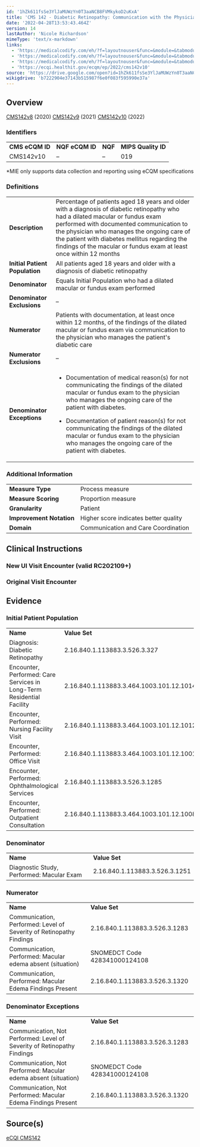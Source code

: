 ```yaml
---
id: '1hZk611fsSe3YlJaMUWzYn0T3aaNCB8FVMkykoD2uKxA'
title: 'CMS 142 - Diabetic Retinopathy: Communication with the Physician Managing Ongoing Diabetes Care'
date: '2022-04-28T13:53:43.464Z'
version: 14
lastAuthor: 'Nicole Richardson'
mimeType: 'text/x-markdown'
links:
  - 'https://medicalcodify.com/eh/?f=layoutnouser&func=&module=&tabmodule=&name=RXDBmain&showresult=CMS142v8&showresulttype=Measure'
  - 'https://medicalcodify.com/eh/?f=layoutnouser&func=&module=&tabmodule=&name=RXDBmain&showresult=CMS142v9&showresulttype=Measure'
  - 'https://medicalcodify.com/eh/?f=layoutnouser&func=&module=&tabmodule=&name=RXDBmain&showresult=CMS142v10&showresulttype=Measure'
  - 'https://ecqi.healthit.gov/ecqm/ep/2022/cms142v10'
source: 'https://drive.google.com/open?id=1hZk611fsSe3YlJaMUWzYn0T3aaNCB8FVMkykoD2uKxA'
wikigdrive: 'b7222904e37143b515987f6e0f083f595990e37a'
---
```

## Overview

[CMS142v8](https://medicalcodify.com/eh/?f=layoutnouser&func=&module=&tabmodule=&name=RXDBmain&showresult=CMS142v8&showresulttype=Measure) (2020)
[CMS142v9](https://medicalcodify.com/eh/?f=layoutnouser&func=&module=&tabmodule=&name=RXDBmain&showresult=CMS142v9&showresulttype=Measure) (2021)
[CMS142v10](https://medicalcodify.com/eh/?f=layoutnouser&func=&module=&tabmodule=&name=RXDBmain&showresult=CMS142v10&showresulttype=Measure) (2022)

### Identifiers


<table>
<tr>
<td><strong>CMS eCQM ID</strong></td>
<td><strong>NQF eCQM ID</strong></td>
<td><strong>NQF</strong></td>
<td><strong>MIPS Quality ID</strong></td>
</tr>
<tr>
<td>CMS142v10</td>
<td>–</td>
<td>–</td>
<td>019</td>
</tr>

</table>
*MIE only supports data collection and reporting using eCQM specifications

### Definitions


<table>
<tr>
<td><strong>Description</strong></td>
<td>Percentage of patients aged 18 years and older with a diagnosis of diabetic retinopathy who had a dilated macular or fundus exam performed with documented communication to the physician who manages the ongoing care of the patient with diabetes mellitus regarding the findings of the macular or fundus exam at least once within 12 months</td>
</tr>
<tr>
<td><strong>Initial Patient Population</strong></td>
<td>All patients aged 18 years and older with a diagnosis of diabetic retinopathy</td>
</tr>
<tr>
<td><strong>Denominator</strong></td>
<td>Equals Initial Population who had a dilated macular or fundus exam performed</td>
</tr>
<tr>
<td><strong>Denominator Exclusions</strong></td>
<td>–</td>
</tr>
<tr>
<td><strong>Numerator</strong></td>
<td>Patients with documentation, at least once within 12 months, of the findings of the dilated macular or fundus exam via communication to the physician who manages the patient's diabetic care</td>
</tr>
<tr>
<td><strong>Numerator Exclusions</strong></td>
<td>–</td>
</tr>
<tr>
<td><strong>Denominator Exceptions</strong></td>
<td><ul><li><p>Documentation of medical reason(s) for not communicating the findings of the dilated macular or fundus exam to the physician who manages the ongoing care of the patient with diabetes.</p></li><li><p>Documentation of patient reason(s) for not communicating the findings of the dilated macular or fundus exam to the physician who manages the ongoing care of the patient with diabetes.</p></li></ul></td>
</tr>

</table>


### Additional Information


<table>
<tr>
<td><strong>Measure Type</strong></td>
<td>Process measure</td>
</tr>
<tr>
<td><strong>Measure Scoring</strong></td>
<td>Proportion measure</td>
</tr>
<tr>
<td><strong>Granularity</strong></td>
<td>Patient</td>
</tr>
<tr>
<td><strong>Improvement Notation</strong></td>
<td>Higher score indicates better quality</td>
</tr>
<tr>
<td><strong>Domain</strong></td>
<td>Communication and Care Coordination</td>
</tr>

</table>



## Clinical Instructions


### New UI Visit Encounter (valid RC202109+)



### Original Visit Encounter



## Evidence


### Initial Patient Population


<table>
<tr>
<td><strong>Name</strong></td>
<td><strong>Value Set</strong></td>
</tr>
<tr>
<td>Diagnosis: Diabetic Retinopathy</td>
<td>2.16.840.1.113883.3.526.3.327</td>
</tr>
<tr>
<td>Encounter, Performed: Care Services in Long-Term Residential Facility</td>
<td>2.16.840.1.113883.3.464.1003.101.12.1014</td>
</tr>
<tr>
<td>Encounter, Performed: Nursing Facility Visit</td>
<td>2.16.840.1.113883.3.464.1003.101.12.1012</td>
</tr>
<tr>
<td>Encounter, Performed: Office Visit</td>
<td>2.16.840.1.113883.3.464.1003.101.12.1001</td>
</tr>
<tr>
<td>Encounter, Performed: Ophthalmological Services</td>
<td>2.16.840.1.113883.3.526.3.1285</td>
</tr>
<tr>
<td>Encounter, Performed: Outpatient Consultation</td>
<td>2.16.840.1.113883.3.464.1003.101.12.1008</td>
</tr>

</table>


### Denominator


<table>
<tr>
<td><strong>Name</strong></td>
<td><strong>Value Set</strong></td>
</tr>
<tr>
<td>Diagnostic Study, Performed: Macular Exam</td>
<td>2.16.840.1.113883.3.526.3.1251</td>
</tr>

</table>


### Numerator


<table>
<tr>
<td><strong>Name</strong></td>
<td><strong>Value Set</strong></td>
</tr>
<tr>
<td>Communication, Performed: Level of Severity of Retinopathy Findings</td>
<td>2.16.840.1.113883.3.526.3.1283</td>
</tr>
<tr>
<td>Communication, Performed: Macular edema absent (situation)</td>
<td>SNOMEDCT Code 428341000124108</td>
</tr>
<tr>
<td>Communication, Performed: Macular Edema Findings Present</td>
<td>2.16.840.1.113883.3.526.3.1320</td>
</tr>

</table>


### Denominator Exceptions


<table>
<tr>
<td><strong>Name</strong></td>
<td><strong>Value Set</strong></td>
</tr>
<tr>
<td>Communication, Not Performed: Level of Severity of Retinopathy Findings</td>
<td>2.16.840.1.113883.3.526.3.1283</td>
</tr>
<tr>
<td>Communication, Not Performed: Macular edema absent (situation)</td>
<td>SNOMEDCT Code 428341000124108</td>
</tr>
<tr>
<td>Communication, Not Performed: Macular Edema Findings Present</td>
<td>2.16.840.1.113883.3.526.3.1320</td>
</tr>

</table>


## Source(s)

[eCQI CMS142](https://ecqi.healthit.gov/ecqm/ep/2022/cms142v10)
